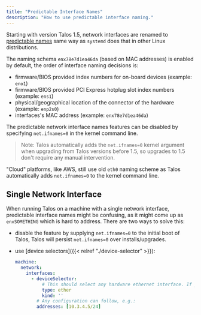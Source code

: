 ```yaml
---
title: "Predictable Interface Names"
description: "How to use predictable interface naming."
---
```


Starting with version Talos 1.5, network interfaces are renamed to [predictable names](https://www.freedesktop.org/wiki/Software/systemd/PredictableNetworkInterfaceNames/)
same way as `systemd` does that in other Linux distributions.

The naming schema `enx78e7d1ea46da` (based on MAC addresses) is enabled by default, the order of interface naming decisions is:

* firmware/BIOS provided index numbers for on-board devices (example: `eno1`)
* firmware/BIOS provided PCI Express hotplug slot index numbers (example: `ens1`)
* physical/geographical location of the connector of the hardware (example: `enp2s0`)
* interfaces's MAC address (example: `enx78e7d1ea46da`)

The predictable network interface names features can be disabled by specifying `net.ifnames=0` in the kernel command line.

>Note: Talos automatically adds the `net.ifnames=0` kernel argument when upgrading from Talos versions before 1.5, so upgrades to 1.5 don't require any manual intervention.

"Cloud" platforms, like AWS, still use old `eth0` naming scheme as Talos automatically adds `net.ifnames=0` to the kernel command line.

## Single Network Interface

When running Talos on a machine with a single network interface, predictable interface names might be confusing, as it might come up as `enxSOMETHING` which is hard to address.
There are two ways to solve this:

* disable the feature by supplying `net.ifnames=0` to the initial boot of Talos, Talos will persist `net.ifnames=0` over installs/upgrades.
* use [device selectors]({{< relref "./device-selector" >}}):

  ```yaml
  machine:
    network:
      interfaces:
        - deviceSelector:
            # This should select any hardware ethernet interface. If you have just one, it will be selected.
            type: ether
            kind: ''
          # Any configuration can follow, e.g.:
          addresses: [10.3.4.5/24]
  ```
